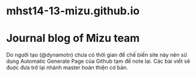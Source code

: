 mhst14-13-mizu.github.io
========================

Journal blog of Mizu team
========================

Do người tạo (@dynamotn) chưa có thời gian để chế biến site này nên sử dụng Automatic Generate Page của Github tạm để note lại.
Các bài viết sẽ đuợc đưa trở lại nhánh master hoàn thiện cơ bản.
